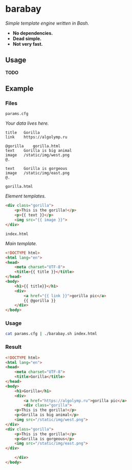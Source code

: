 # barabay

*Simple template engine written in Bash.*

- **No dependencies.**
- **Dead simple.**
- **Not very fast.**

## Usage

**TODO**

## Example

### Files

`params.cfg`

*Your data lives here.*

```
title	Gorilla
link	https://algolymp.ru

@gorilla	gorilla.html
text	Gorilla is big animal
image	/static/img/west.png
@.

text	Gorilla is gorgeous
image	/static/img/east.png
@.
```

`gorilla.html`

*Element templates.*

```html
<div class="gorilla">
	<p>This is the gorilla!</p>
	<p>{{ text }}</p>
	<img src="{{ image }}">
</div>
```

`index.html`

*Main template.*

```html
<!DOCTYPE html>
<html lang="en">
<head>
	<meta charset="UTF-8">
	<title>{{ title }}</title>
</head>
<body>
	<h1>{{ title}}</h1>
	<div>
		<a href="{{ link }}">gorilla pic</a>
		{{ @gorilla }}
	</div>
</body>
```

### Usage

```bash
cat params.cfg | ./barabay.sh index.html
```

### Result

```html
<!DOCTYPE html>
<html lang="en">
<head>
	<meta charset="UTF-8">
	<title>Gorilla</title>
</head>
<body>
	<h1>Gorilla</h1>
	<div>
		<a href="https://algolymp.ru">gorilla pic</a>
		<div class="gorilla">
	<p>This is the gorilla!</p>
	<p>Gorilla is big animal</p>
	<img src="/static/img/west.png">
</div>
<div class="gorilla">
	<p>This is the gorilla!</p>
	<p>Gorilla is gorgeous</p>
	<img src="/static/img/east.png">
</div>

	</div>
</body>
```
